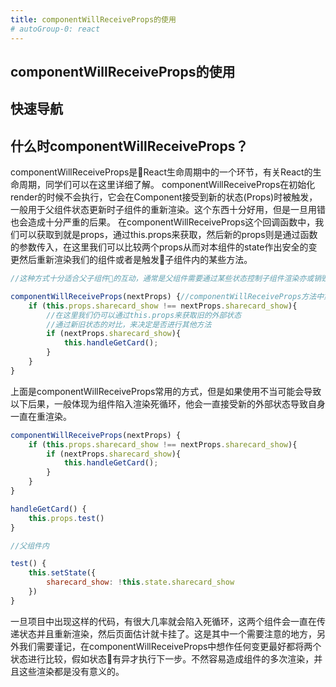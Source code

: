 ```yaml
---
title: componentWillReceiveProps的使用
# autoGroup-0: react 
---
```


## componentWillReceiveProps的使用

## 快速导航

<TOC />

## 什么时componentWillReceiveProps？

componentWillReceiveProps是React生命周期中的一个环节，有关React的生命周期，同学们可以在这里详细了解。
componentWillReceiveProps在初始化render的时候不会执行，它会在Component接受到新的状态(Props)时被触发，一般用于父组件状态更新时子组件的重新渲染。这个东西十分好用，但是一旦用错也会造成十分严重的后果。
在componentWillReceiveProps这个回调函数中，我们可以获取到就是props，通过this.props来获取，然后新的props则是通过函数的参数传入，在这里我们可以比较两个props从而对本组件的state作出安全的变更然后重新渲染我们的组件或者是触发子组件内的某些方法。

```js
//这种方式十分适合父子组件的互动，通常是父组件需要通过某些状态控制子组件渲染亦或销毁...

componentWillReceiveProps(nextProps) {//componentWillReceiveProps方法中第一个参数代表即将传入的新的Props
    if (this.props.sharecard_show !== nextProps.sharecard_show){
        //在这里我们仍可以通过this.props来获取旧的外部状态
        //通过新旧状态的对比，来决定是否进行其他方法
        if (nextProps.sharecard_show){
            this.handleGetCard();
        }
    }
}
```

上面是componentWillReceiveProps常用的方式，但是如果使用不当可能会导致以下后果，一般体现为组件陷入渲染死循环，他会一直接受新的外部状态导致自身一直在重渲染。

```js
componentWillReceiveProps(nextProps) {
    if (this.props.sharecard_show !== nextProps.sharecard_show){
        if (nextProps.sharecard_show){
            this.handleGetCard();
        }
    }
}

handleGetCard() {
    this.props.test()
}

//父组件内

test() {
    this.setState({
        sharecard_show: !this.state.sharecard_show
    })
}
```

一旦项目中出现这样的代码，有很大几率就会陷入死循环，这两个组件会一直在传递状态并且重新渲染，然后页面估计就卡挂了。这是其中一个需要注意的地方，另外我们需要谨记，在componentWillReceiveProps中想作任何变更最好都将两个状态进行比较，假如状态有异才执行下一步。不然容易造成组件的多次渲染，并且这些渲染都是没有意义的。
